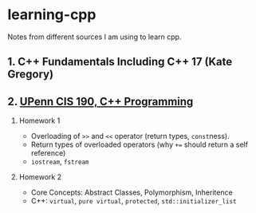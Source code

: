 # learning-cpp
Notes from different sources I am using to learn cpp.

## 1. C++ Fundamentals Including C++ 17 (Kate Gregory)
## 2. [UPenn CIS 190, C++ Programming](https://www.seas.upenn.edu/~cis190/fall2019/)

1. Homework 1  
    - Overloading of `>>` and `<<` operator (return types, `const`ness).
    - Return types of overloaded operators (why `+=` should return a self reference)
    - `iostream`, `fstream`

2. Homework 2
    - Core Concepts: Abstract Classes, Polymorphism, Inheritence
    - C++: `virtual`, `pure virtual`, `protected`, `std::initializer_list`
